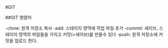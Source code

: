 #GIT

##GIT 명령어

-clone: 원격 저장소 복사
-add: 스테이지 영역에 작업 파일 추가
-commit: 세이브, 스테이지 영역의 파일들을 가지고 커밋(=세이브)를 만들수 있다 
-push: 원격 저장소에 커밋을 업로드 한다.